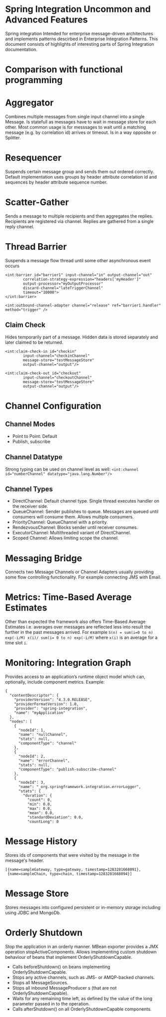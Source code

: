 # Spring Integration Uncommon and Advanced Features

Spring integration Intended for enterprise message-driven architectures and implements patterns descirbed in Enterprise Integration Patterns. This document consists of highlights of interesting parts of Spring Integration documentation.
 
# Comparison with functional programming


# Aggregator
Combines multiple messages from single input channel into a single Message. Is statefull as messages have to wait in message store for each other. Most common usage is for messsages to wait until a matching message (e.g. by correlation id) arrives or timeout. Is in a way opposite or Splitter.

# Resequencer
Suspends certain message group and sends them out ordered correctly. Default implementation uses groups by header attribute correlation id and sequences by header attribute sequence number. 

# Scatter-Gather
Sends a message to multiple recipients and then aggregates the replies. Recipients are registered via channel. Replies are gathered from a single reply channel.

# Thread Barrier

Suspends a message flow thread until some other asynchronous event occurs

```
<int:barrier id="barrier1" input-channel="in" output-channel="out"
        correlation-strategy-expression="headers['myHeader']"
        output-processor="myOutputProcessor"
        discard-channel="lateTriggerChannel"
        timeout="10000">
</int:barrier>

<int:outbound-channel-adapter channel="release" ref="barrier1.handler" method="trigger" />
```

## Claim Check
Hides temporarily part of a message. Hidden data is stored separately and later claimed to be returned.
```
<int:claim-check-in id="checkin"
        input-channel="checkinChannel"
        message-store="testMessageStore"
        output-channel="output"/>
        
<int:claim-check-out id="checkout"
        input-channel="checkoutChannel"
        message-store="testMessageStore"
        output-channel="output"/>
```

# Channel Configuration

## Channel Modes

- Point to Point: Default
- Publish, subscribe

## Channel Datatype 
Strong typing can be used on channel level as well: ```<int:channel id="numberChannel" datatype="java.lang.Number"/>```

## Channel Types

- DirectChannel: Default channel type. Single thread executes handler on the receiver side.
- QueueChannel: Sender publishes to queue. Messages are queued until consumers will consume them. Allows multiple consumers.
- PriorityChannel: QueueChannel with a priority.
- RendezvousChannel: Blocks sender until receiver consumes.
- ExecutorChannel: Multithreaded variant of DirectChannel.
- Scoped Channel: Allows limiting scope the channel.

# Messaging Bridge

Connects two Message Channels or Channel Adapters usually providing some flow controlling functionality. For example connecting JMS with Email. 

# Metrics: Time-Based Average Estimates

Other than expected the framework also offers Time-Based Average Estimates i.e. averages over messages are reflected less into result the further in the past messages arrived.
For example ```S(n) = sum(i=0 to n) exp(-i/M) x(i)/ sum(i= 0 to n) exp(-i/M)``` where ```x(i)``` is an average for a time slot ```i```.  

# Monitoring: Integration Graph
Provides access to an application’s runtime object model which can, optionally, include component metrics.
Example:
```
{
  "contentDescriptor": {
    "providerVersion": "4.3.0.RELEASE",
    "providerFormatVersion": 1.0,
    "provider": "spring-integration",
    "name": "myApplication"
  },
  "nodes": [
    {
      "nodeId": 1,
      "name": "nullChannel",
      "stats": null,
      "componentType": "channel"
    },
    {
      "nodeId": 2,
      "name": "errorChannel",
      "stats": null,
      "componentType": "publish-subscribe-channel"
    },
    {
      "nodeId": 3,
      "name": "_org.springframework.integration.errorLogger",
      "stats": {
        "duration": {
          "count": 0,
          "min": 0.0,
          "max": 0.0,
          "mean": 0.0,
          "standardDeviation": 0.0,
          "countLong": 0
```

# Message History

Stores ids of components that were visited by the message in the message's header.
```
[{name=sampleGateway, type=gateway, timestamp=1283281668091},
 {name=sampleChain, type=chain, timestamp=1283281668094}]
```

# Message Store
Stores messages into configured persistent or in-memory storage including using JDBC and MongoDb.

# Orderly Shutdown

Stop the application in an orderly manner. MBean exporter provides a JMX operation stopActiveComponents. Allows implementing custom shutdown behaviour of beans that implement OrderlyShutdownCapable.

- Calls beforeShutdown() on beans implementing OrderlyShutdownCapable. 
- Stops any active channels, such as JMS- or AMQP-backed channels.
- Stops all MessageSources.
- Stops all inbound MessageProducer s (that are not OrderlyShutdownCapable).
- Waits for any remaining time left, as defined by the value of the long parameter passed in to the operation.
- Calls afterShutdown() on all OrderlyShutdownCapable components.
